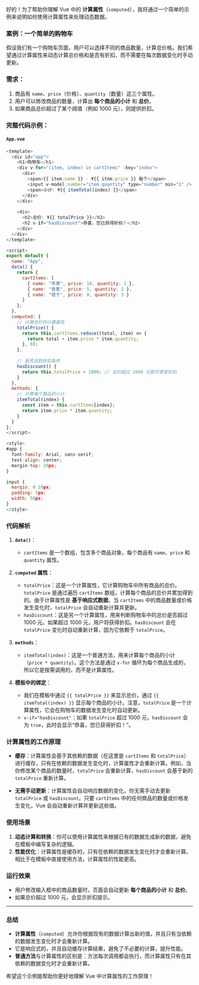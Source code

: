 好的！为了帮助你理解 Vue 中的 **计算属性**（`computed`），我将通过一个简单的示例来说明如何使用计算属性来处理动态数据。

### 案例：一个简单的购物车

假设我们有一个购物车页面，用户可以选择不同的商品数量，计算总价格。我们希望通过计算属性来动态计算总价格和是否有折扣，而不需要在每次数据变化时手动更新。

### 需求：
1. 商品有 `name`、`price`（价格）、`quantity`（数量）这三个属性。
2. 用户可以修改商品的数量，计算出 **每个商品的小计** 和 **总价**。
3. 如果商品总价超过了某个阈值（例如 1000 元），则提供折扣。

### 完整代码示例：

#### `App.vue`

```js
<template>
  <div id="app">
    <h1>购物车</h1>
    <div v-for="(item, index) in cartItems" :key="index">
      <div>
        <span>{{ item.name }} - ¥{{ item.price }} 每个</span>
        <input v-model.number="item.quantity" type="number" min="1" />
        <span>小计: ¥{{ itemTotal(index) }}</span>
      </div>
    </div>
    
    <div>
      <h2>总价: ¥{{ totalPrice }}</h2>
      <h2 v-if="hasDiscount">恭喜，您已获得折扣！</h2>
    </div>
  </div>
</template>

<script>
export default {
  name: "App",
  data() {
    return {
      cartItems: [
        { name: "苹果", price: 10, quantity: 1 },
        { name: "香蕉", price: 5, quantity: 2 },
        { name: "橙子", price: 8, quantity: 3 }
      ]
    };
  },
  computed: {
    // 计算总价的计算属性
    totalPrice() {
      return this.cartItems.reduce((total, item) => {
        return total + item.price * item.quantity;
      }, 0);
    },
    
    // 是否达到折扣条件
    hasDiscount() {
      return this.totalPrice > 1000; // 总价超过 1000 元即可享受折扣
    }
  },
  methods: {
    // 计算每个商品的小计
    itemTotal(index) {
      const item = this.cartItems[index];
      return item.price * item.quantity;
    }
  }
};
</script>

<style>
#app {
  font-family: Arial, sans-serif;
  text-align: center;
  margin-top: 20px;
}

input {
  margin: 0 10px;
  padding: 5px;
  width: 50px;
}
</style>
```

### 代码解析

1. **`data()`**：
   - `cartItems` 是一个数组，包含多个商品对象，每个商品有 `name`、`price` 和 `quantity` 属性。
   
2. **`computed` 属性**：
   - `totalPrice`：这是一个计算属性，它计算购物车中所有商品的总价。`totalPrice` 是通过遍历 `cartItems` 数组，计算每个商品的总价并累加得到的。由于计算属性是 **基于响应式数据**，当 `cartItems` 中的商品数量或价格发生变化时，`totalPrice` 会自动重新计算并更新。
   - `hasDiscount`：这是另一个计算属性，用来判断购物车中的总价是否超过 1000 元。如果超过 1000 元，用户将获得折扣。`hasDiscount` 会在 `totalPrice` 变化时自动重新计算，因为它依赖于 `totalPrice`。

3. **`methods`**：
   - `itemTotal(index)`：这是一个普通方法，用来计算每个商品的小计（`price * quantity`）。这个方法是通过 `v-for` 循环为每个商品生成的，所以它是按需调用的，而不是计算属性。

4. **模板中的绑定**：
   - 我们在模板中通过 `{{ totalPrice }}` 来显示总价，通过 `{{ itemTotal(index) }}` 显示每个商品的小计。注意，`totalPrice` 是一个计算属性，它会在购物车的数据发生变化时自动更新。
   - `v-if="hasDiscount"`：如果 `totalPrice` 超过 1000 元，`hasDiscount` 会为 `true`，此时会显示“恭喜，您已获得折扣！”。

### 计算属性的工作原理

- **缓存**：计算属性会基于其依赖的数据（在这里是 `cartItems` 和 `totalPrice`）进行缓存，只有在依赖的数据发生变化时，计算属性才会重新计算。例如，当你修改某个商品的数量时，`totalPrice` 会重新计算，`hasDiscount` 会基于新的 `totalPrice` 重新计算。
  
- **无需手动更新**：计算属性会自动响应数据的变化，你无需手动去更新 `totalPrice` 或 `hasDiscount`。只要 `cartItems` 中的任何商品的数量或价格发生变化，Vue 会自动重新计算并更新这些值。

### 使用场景

1. **动态计算和转换**：你可以使用计算属性来根据已有的数据生成新的数据，避免在模板中编写复杂的逻辑。
2. **性能优化**：计算属性是缓存的，只有在依赖的数据发生变化时才会重新计算。相比于在模板中直接使用方法，计算属性的性能更高。

### 运行效果

- 用户修改输入框中的商品数量时，页面会自动更新 **每个商品的小计** 和 **总价**。
- 如果总价超过 1000 元，会显示折扣提示。

---

### 总结

- **计算属性**（`computed`）允许你根据现有的数据计算出新的值，并且只有当依赖的数据发生变化时才会重新计算。
- 它是响应式的，并且自动缓存计算结果，避免了不必要的计算，提升性能。
- **普通方法**与计算属性的区别是：方法每次调用都会执行，而计算属性只有在其依赖的数据变化时才会重新计算。

希望这个示例能帮助你更好地理解 Vue 中计算属性的工作原理！